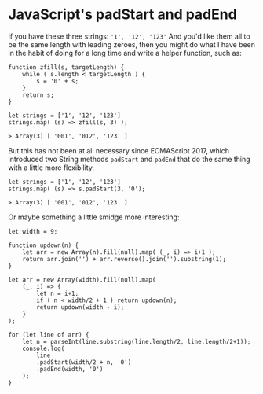 # JavaScript's padStart and padEnd

If you have these three strings: `'1', '12', '123'` And you'd like them all to be the same length with leading zeroes, then you might do what I have been in the habit of doing for a long time and write a helper function, such as:

```
function zfill(s, targetLength) {
	while ( s.length < targetLength ) {
		s = '0' + s;
	}
	return s;
}

let strings = ['1', '12', '123']
strings.map( (s) => zfill(s, 3) );

> Array(3) [ '001', '012', '123' ]

```

But this has not been at all necessary since ECMAScript 2017, which introduced two String methods `padStart` and `padEnd` that do the same thing with a little more flexibility.

```
let strings = ['1', '12', '123']
strings.map( (s) => s.padStart(3, '0');

> Array(3) [ '001', '012', '123' ]

```

Or maybe something a little smidge more interesting:

```
let width = 9;

function updown(n) {
	let arr = new Array(n).fill(null).map( (_, i) => i+1 );
	return arr.join('') + arr.reverse().join('').substring(1);
}

let arr = new Array(width).fill(null).map(
	(_, i) => {
		let n = i+1;
		if ( n < width/2 + 1 ) return updown(n);
		return updown(width - i);
	}
);

for (let line of arr) {
	let n = parseInt(line.substring(line.length/2, line.length/2+1));
	console.log(
		line
		.padStart(width/2 + n, '0')
		.padEnd(width, '0')
	);
}
```
